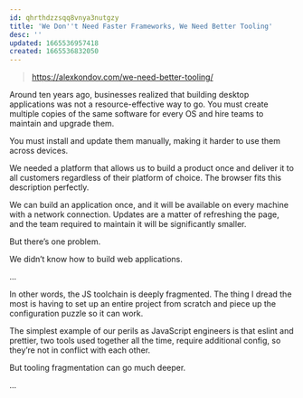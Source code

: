 ```yaml
---
id: qhrthdzzsqq8vnya3nutgzy
title: 'We Don''t Need Faster Frameworks, We Need Better Tooling'
desc: ''
updated: 1665536957418
created: 1665536832050
---
```


> https://alexkondov.com/we-need-better-tooling/

Around ten years ago, businesses realized that building desktop applications was not a resource-effective way to go. You must create multiple copies of the same software for every OS and hire teams to maintain and upgrade them.

You must install and update them manually, making it harder to use them across devices.

We needed a platform that allows us to build a product once and deliver it to all customers regardless of their platform of choice. The browser fits this description perfectly.

We can build an application once, and it will be available on every machine with a network connection. Updates are a matter of refreshing the page, and the team required to maintain it will be significantly smaller.

But there’s one problem.

We didn’t know how to build web applications.

...

In other words, the JS toolchain is deeply fragmented. The thing I dread the most is having to set up an entire project from scratch and piece up the configuration puzzle so it can work.

The simplest example of our perils as JavaScript engineers is that eslint and prettier, two tools used together all the time, require additional config, so they’re not in conflict with each other.

But tooling fragmentation can go much deeper.

...
